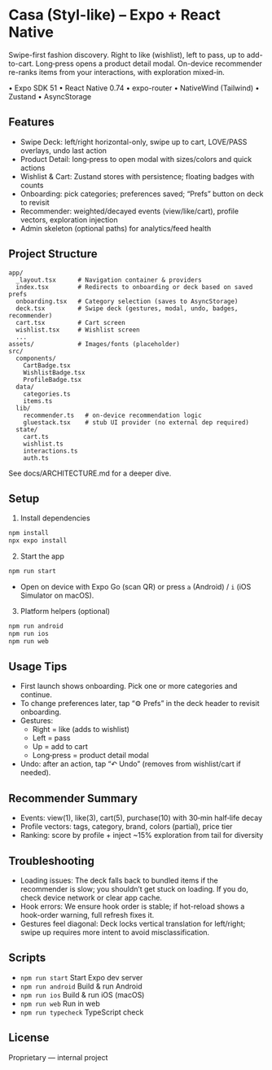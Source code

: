 # Casa (Styl-like) – Expo + React Native

Swipe-first fashion discovery. Right to like (wishlist), left to pass, up to add-to-cart. Long‑press opens a product detail modal. On-device recommender re-ranks items from your interactions, with exploration mixed-in.

• Expo SDK 51 • React Native 0.74 • expo-router • NativeWind (Tailwind) • Zustand • AsyncStorage

## Features
- Swipe Deck: left/right horizontal-only, swipe up to cart, LOVE/PASS overlays, undo last action
- Product Detail: long‑press to open modal with sizes/colors and quick actions
- Wishlist & Cart: Zustand stores with persistence; floating badges with counts
- Onboarding: pick categories; preferences saved; “Prefs” button on deck to revisit
- Recommender: weighted/decayed events (view/like/cart), profile vectors, exploration injection
- Admin skeleton (optional paths) for analytics/feed health

## Project Structure
```
app/
  _layout.tsx      # Navigation container & providers
  index.tsx        # Redirects to onboarding or deck based on saved prefs
  onboarding.tsx   # Category selection (saves to AsyncStorage)
  deck.tsx         # Swipe deck (gestures, modal, undo, badges, recommender)
  cart.tsx         # Cart screen
  wishlist.tsx     # Wishlist screen
  ...
assets/            # Images/fonts (placeholder)
src/
  components/
    CartBadge.tsx
    WishlistBadge.tsx
    ProfileBadge.tsx
  data/
    categories.ts
    items.ts
  lib/
    recommender.ts   # on-device recommendation logic
    gluestack.tsx    # stub UI provider (no external dep required)
  state/
    cart.ts
    wishlist.ts
    interactions.ts
    auth.ts
```

See docs/ARCHITECTURE.md for a deeper dive.

## Setup
1) Install dependencies
```bash
npm install
npx expo install
```

2) Start the app
```bash
npm run start
```
- Open on device with Expo Go (scan QR) or press `a` (Android) / `i` (iOS Simulator on macOS).

3) Platform helpers (optional)
```bash
npm run android
npm run ios
npm run web
```

## Usage Tips
- First launch shows onboarding. Pick one or more categories and continue.
- To change preferences later, tap “⚙︎ Prefs” in the deck header to revisit onboarding.
- Gestures:
  - Right = like (adds to wishlist)
  - Left = pass
  - Up = add to cart
  - Long‑press = product detail modal
- Undo: after an action, tap “↶ Undo” (removes from wishlist/cart if needed).

## Recommender Summary
- Events: view(1), like(3), cart(5), purchase(10) with 30‑min half‑life decay
- Profile vectors: tags, category, brand, colors (partial), price tier
- Ranking: score by profile + inject ~15% exploration from tail for diversity

## Troubleshooting
- Loading issues: The deck falls back to bundled items if the recommender is slow; you shouldn’t get stuck on loading. If you do, check device network or clear app cache.
- Hook errors: We ensure hook order is stable; if hot-reload shows a hook-order warning, full refresh fixes it.
- Gestures feel diagonal: Deck locks vertical translation for left/right; swipe up requires more intent to avoid misclassification.

## Scripts
- `npm run start`      Start Expo dev server
- `npm run android`    Build & run Android
- `npm run ios`        Build & run iOS (macOS)
- `npm run web`        Run in web
- `npm run typecheck`  TypeScript check

## License
Proprietary — internal project